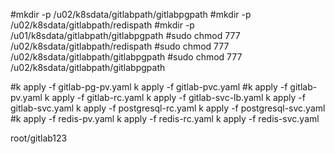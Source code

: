#mkdir -p /u02/k8sdata/gitlabpath/gitlabpgpath
#mkdir -p /u02/k8sdata/gitlabpath/redispath
#mkdir -p /u01/k8sdata/gitlabpath/gitlabpgpath
#sudo chmod 777 /u02/k8sdata/gitlabpath/redispath
#sudo chmod 777 /u02/k8sdata/gitlabpath/gitlabpgpath
#sudo chmod 777 /u02/k8sdata/gitlabpath/gitlabpgpath

#k apply -f gitlab-pg-pv.yaml
k apply -f gitlab-pvc.yaml
#k apply -f gitlab-pv.yaml
k apply -f gitlab-rc.yaml
k apply -f gitlab-svc-lb.yaml
k apply -f gitlab-svc.yaml
k apply -f postgresql-rc.yaml
k apply -f postgresql-svc.yaml
#k apply -f redis-pv.yaml
k apply -f redis-rc.yaml
k apply -f redis-svc.yaml

root/gitlab123
